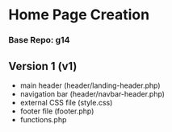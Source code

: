 # Home Page Creation

### Base Repo: g14

## Version 1 (v1)

- main header (header/landing-header.php)
- navigation bar (header/navbar-header.php)
- external CSS file (style.css)
- footer file (footer.php)
- functions.php
